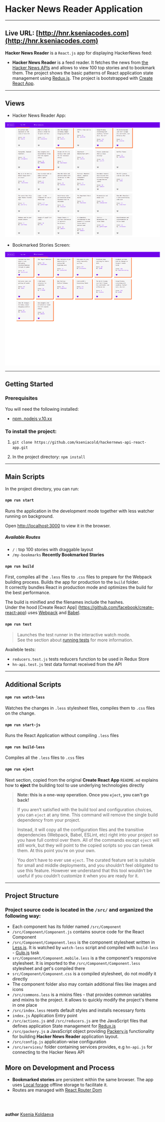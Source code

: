 # Hacker News Reader Application

---
__Live URL:__ [http://hnr.kseniacodes.com](http://hnr.kseniacodes.com)
---

__Hacker News Reader__ is a `React.js` app for displaying HackerNews feed:

* __Hacker News Reader__ is a feed reader. It fetches the news from [the Hacker News APIs](https://github.com/HackerNews/API) and allows to view 100 top stories and to bookmark them.
The project shows the basic patterns of React application state management using [Redux.js](https://redux.js.org/).
The project is bootstrapped with [Create React App](https://github.com/facebook/create-react-app).

---

## Views

* Hacker News Reader App:

![Main screen][main_screen]

[main_screen]: https://github.com/kseniacold/hackernews-api-react-app/blob/master/docs/main_screen.png?raw=true "Hacker News Reader Screen"

* Bookmarked Stories Screen:

![Bookmarked stories][bookmarked_stories]

[bookmarked_stories]: https://github.com/kseniacold/hackernews-api-react-app/blob/master/docs/bookmarks_screen.png?raw=true "Bookmarked Stories Screen"


---

## Getting Started

### Prerequisites

You will need the following installed:

* [npm, nodejs v.10.xx](https://nodejs.org/en/)

### To install the project:

1. `git clone https://github.com/kseniacold/hackernews-api-react-app.git`

2. In the project directory: `npm install `

---

## Main Scripts

In the project directory, you can run:

#### `npm run start`

Runs the application in the development mode together with less watcher running on background.<br>

Open [http://localhost:3000](http://localhost:3000) to view it in the browser.

##### Available Routes

* `/` : top 100 stories with draggable layout
* `/my-bookmarks` __Recently Bookmarked Stories__


#### `npm run build`

First, compiles all the `.less` files to `.css` files to prepare for the Webpack building process.
Builds the app for production to the `build` folder.<br>
It correctly bundles React in production mode and optimizes the build for the best performance.

The build is minified and the filenames include the hashes.<br>
Under the hood [Create React App]
(https://github.com/facebook/create-react-app) uses [Webpack](https://webpack.js.org/) and [Babel](https://babeljs.io/).


#### `npm run test`

>Launches the test runner in the interactive watch mode.<br>
>See the section about [running tests](https://facebook.github.io/create-react-app/docs/running-tests) for more information.

Availeble tests:
* `reducers.test.js` tests reducers function to be used in Redux Store
* `hn-api.test.js` test data format received from the API

---

## Additional Scripts

#### `npm run watch-less`

Watches the changes in `.less` stylesheet files, compiles them to `.css` files on the change.

#### `npm run start-js`

Runs the React Application without compiling `.less` files

#### `npm run build-less`

Compiles all the `.less` files to `.css` files

#### `npm run eject`

Next section, copied from the original __Create React App__ `README.md` explains how to __eject__ the building tool to use underlying technologies directly

>**Note: this is a one-way operation. Once you `eject`, you can’t go back!**

>If you aren’t satisfied with the build tool and configuration choices, you can `eject` at any time. This command will remove the single build dependency from your project.

>Instead, it will copy all the configuration files and the transitive dependencies (Webpack, Babel, ESLint, etc) right into your project so you have full control over them. All of the commands except `eject` will still work, but they will point to the copied scripts so you can tweak them. At this point you’re on your own.

>You don’t have to ever use `eject`. The curated feature set is suitable for small and middle deployments, and you shouldn’t feel obligated to use this feature. However we understand that this tool wouldn’t be useful if you couldn’t customize it when you are ready for it.

---

## Project Structure

### Project source code is located in the `/src/` and organized the following way:

* Each component has its folder named `/src/Component`
* `/src/Component/Component.js` contains source code for the React Component
* `/src/Component/Component.less` is the component stylesheet written in [Less.js](http://lesscss.org/). It is watched by `watch-less` script and compiled with `build-less` -  [Gulp.js](https://gulpjs.com/) task
* `src/Component/Component.mobile.less` is a the component's responsive stylesheet. It is imported to the `/src/Component/Component.less` stylesheet and get's compiled there
* `src/Component/Component.css` is a compiled stylesheet, do not modify it directly
* The component folder also may contain additional files like images and icons
* `/src/commons.less` is a mixins files - that provides common variables and mixins to the project. It allows to quickly modify the project's theme in one place
* `/src/index.less` resets default styles and installs necessary fonts
* `index.js` Application Entry point
* `/src/actions.js` and `/src/reducers.js` are the JavaScript files that defines application State management for [Redux.js](https://redux.js.org/)
* `/src/packery.js` a JavaScript object providing [Packery.js](https://packery.metafizzy.co/) functionality for building __Hacker News Reader__ application layout.
* `/src/config.js` application-wise configuration
* `/src/services/` folder containing services provides, e.g `hn-api.js` for connecting to the Hacker News API


## More on Development and Process

* __Bookmarked stories__ are persistent within the same browser. The app uses [Local forage](https://github.com/localForage/localForage) offline storage to facilitate it.
* Routes are managed with [React Router Dom](https://reacttraining.com/react-router/web/guides/quick-start)
<br>
<br>

__author__ [Ksenia  Koldaeva](https://kseniacodes.com)
